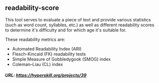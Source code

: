 ## readability-score

This tool serves to evaluate a piece of text and provide various statistics (such as word count, syllables, etc.) as well as different readability scores to determine it's difficulty and for which age it's suitable for.

These readability metrics are:
- Automated Readability Index (ARI)
- Flesch-Kincaid (FK) readability tests
- Simple Measure of Gobbledygook (SMOG) index
- Coleman–Liau (CL) index

##### URL: https://hyperskill.org/projects/39
